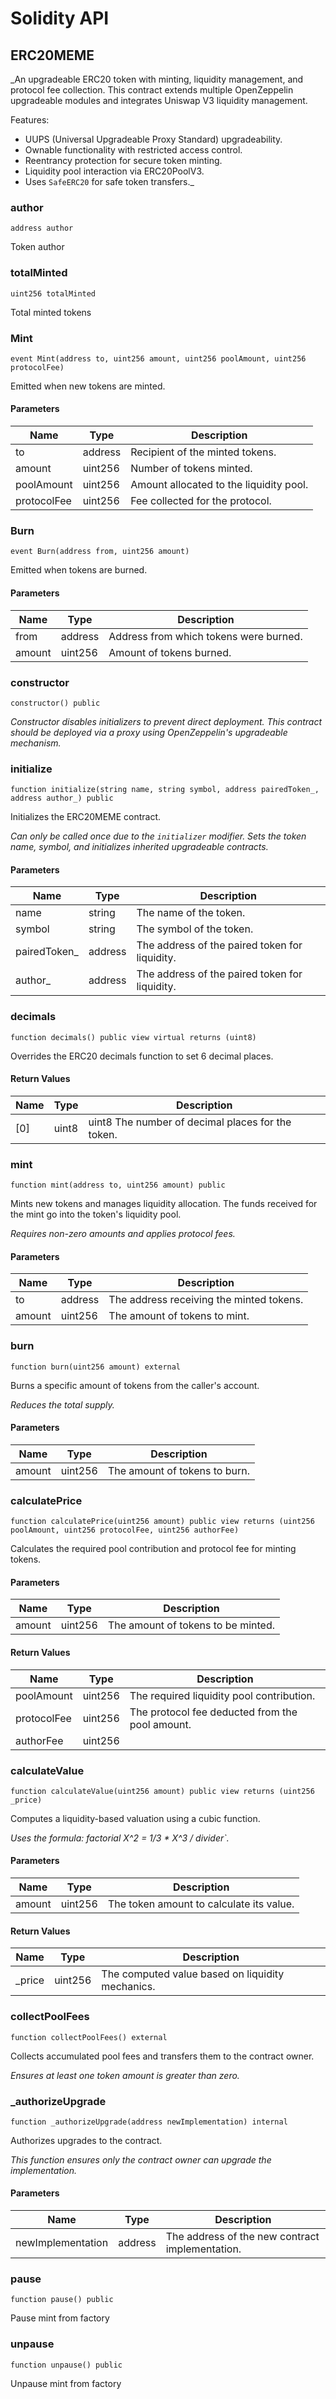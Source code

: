 # Solidity API

## ERC20MEME

_An upgradeable ERC20 token with minting, liquidity management, and protocol fee collection.
This contract extends multiple OpenZeppelin upgradeable modules and integrates Uniswap V3 liquidity management.

Features:
- UUPS (Universal Upgradeable Proxy Standard) upgradeability.
- Ownable functionality with restricted access control.
- Reentrancy protection for secure token minting.
- Liquidity pool interaction via ERC20PoolV3.
- Uses `SafeERC20` for safe token transfers._

### author

```solidity
address author
```

Token author

### totalMinted

```solidity
uint256 totalMinted
```

Total minted tokens

### Mint

```solidity
event Mint(address to, uint256 amount, uint256 poolAmount, uint256 protocolFee)
```

Emitted when new tokens are minted.

#### Parameters

| Name | Type | Description |
| ---- | ---- | ----------- |
| to | address | Recipient of the minted tokens. |
| amount | uint256 | Number of tokens minted. |
| poolAmount | uint256 | Amount allocated to the liquidity pool. |
| protocolFee | uint256 | Fee collected for the protocol. |

### Burn

```solidity
event Burn(address from, uint256 amount)
```

Emitted when tokens are burned.

#### Parameters

| Name | Type | Description |
| ---- | ---- | ----------- |
| from | address | Address from which tokens were burned. |
| amount | uint256 | Amount of tokens burned. |

### constructor

```solidity
constructor() public
```

_Constructor disables initializers to prevent direct deployment.
This contract should be deployed via a proxy using OpenZeppelin's upgradeable mechanism._

### initialize

```solidity
function initialize(string name, string symbol, address pairedToken_, address author_) public
```

Initializes the ERC20MEME contract.

_Can only be called once due to the `initializer` modifier.
Sets the token name, symbol, and initializes inherited upgradeable contracts._

#### Parameters

| Name | Type | Description |
| ---- | ---- | ----------- |
| name | string | The name of the token. |
| symbol | string | The symbol of the token. |
| pairedToken_ | address | The address of the paired token for liquidity. |
| author_ | address | The address of the paired token for liquidity. |

### decimals

```solidity
function decimals() public view virtual returns (uint8)
```

Overrides the ERC20 decimals function to set 6 decimal places.

#### Return Values

| Name | Type | Description |
| ---- | ---- | ----------- |
| [0] | uint8 | uint8 The number of decimal places for the token. |

### mint

```solidity
function mint(address to, uint256 amount) public
```

Mints new tokens and manages liquidity allocation.
The funds received for the mint go into the token's liquidity pool.

_Requires non-zero amounts and applies protocol fees._

#### Parameters

| Name | Type | Description |
| ---- | ---- | ----------- |
| to | address | The address receiving the minted tokens. |
| amount | uint256 | The amount of tokens to mint. |

### burn

```solidity
function burn(uint256 amount) external
```

Burns a specific amount of tokens from the caller's account.

_Reduces the total supply._

#### Parameters

| Name | Type | Description |
| ---- | ---- | ----------- |
| amount | uint256 | The amount of tokens to burn. |

### calculatePrice

```solidity
function calculatePrice(uint256 amount) public view returns (uint256 poolAmount, uint256 protocolFee, uint256 authorFee)
```

Calculates the required pool contribution and protocol fee for minting tokens.

#### Parameters

| Name | Type | Description |
| ---- | ---- | ----------- |
| amount | uint256 | The amount of tokens to be minted. |

#### Return Values

| Name | Type | Description |
| ---- | ---- | ----------- |
| poolAmount | uint256 | The required liquidity pool contribution. |
| protocolFee | uint256 | The protocol fee deducted from the pool amount. |
| authorFee | uint256 |  |

### calculateValue

```solidity
function calculateValue(uint256 amount) public view returns (uint256 _price)
```

Computes a liquidity-based valuation using a cubic function.

_Uses the formula: factorial X^2 = 1/3 * X^3 / divider`._

#### Parameters

| Name | Type | Description |
| ---- | ---- | ----------- |
| amount | uint256 | The token amount to calculate its value. |

#### Return Values

| Name | Type | Description |
| ---- | ---- | ----------- |
| _price | uint256 | The computed value based on liquidity mechanics. |

### collectPoolFees

```solidity
function collectPoolFees() external
```

Collects accumulated pool fees and transfers them to the contract owner.

_Ensures at least one token amount is greater than zero._

### _authorizeUpgrade

```solidity
function _authorizeUpgrade(address newImplementation) internal
```

Authorizes upgrades to the contract.

_This function ensures only the contract owner can upgrade the implementation._

#### Parameters

| Name | Type | Description |
| ---- | ---- | ----------- |
| newImplementation | address | The address of the new contract implementation. |

### pause

```solidity
function pause() public
```

Pause mint from factory

### unpause

```solidity
function unpause() public
```

Unpause mint from factory

